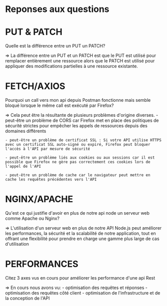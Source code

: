 # Reponses aux questions

# PUT & PATCH
Quelle est la différence entre un PUT un PATCH?

=> La différence entre un PUT et un PATCH est que le PUT est utilisé pour remplacer entièrement une ressource alors que le PATCH est utilisé pour appliquer des modifications partielles à une ressource existante.

# FETCH/AXIOS
Pourquoi un call vers mon api depuis Postman fonctionne mais semble bloqué lorsque le même call est exécuté par Firefox?

=> Cela peut être la résultante de plusieurs problèmes d'origine diverses.
    - peut-être un problème de CORS car Firefox met en place des politiques de sécurité strictes pour empêcher les appels de ressources depuis des domaines différents

    - peut-être un problème de certificat SSL : Si votre API utilise HTTPS avec un certificat SSL auto-signé ou expiré, Firefox peut bloquer l'accès à l'API par mesure de sécurité

    - peut-être un problème liés aux cookies ou aux sessions car il est possible que Firefox ne gère pas correctement ces cookies lors de l'appel de l'API

    - peut-être un problème de cache car le navigateur peut mettre en cache les requêtes précédentes vers l'API

# NGINX/APACHE
Qu'est ce qui justifie d'avoir en plus de notre api node un serveur web comme Apache ou Nginx?

=> L'utilisation d'un serveur web en plus de notre API Node.js peut améliorer les performances, la sécurité et la scalabilité de notre application, tout en offrant une flexibilité pour prendre en charge une gamme plus large de cas d'utilisation

# PERFORMANCES
Citez 3 axes vus en cours pour améliorer les performance d'une api Rest

=> En cours nous avons vu:
    - optimisation des requêtes et réponses
    - optimisation des requêtes côté client
    - optimisation de l'infrastructure et de la conception de l'API 
